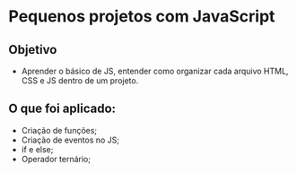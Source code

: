 # Pequenos projetos com JavaScript
## Objetivo

* Aprender o básico de JS, entender como organizar cada arquivo HTML, CSS e JS dentro de um projeto.

## O que foi aplicado:
* Criação de funções;
* Criação de eventos no JS;
* if e else;
* Operador ternário;